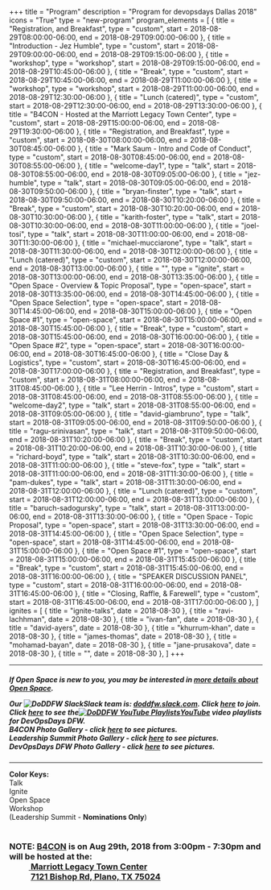 +++
title = "Program"
description = "Program for devopsdays Dallas 2018"
icons = "True"
type = "new-program"
program_elements = [
    { title = "Registration, and Breakfast", type = "custom", start = 2018-08-29T08:00:00-06:00, end = 2018-08-29T09:00:00-06:00 },
    { title = "Introduction - Jez Humble", type = "custom", start = 2018-08-29T09:00:00-06:00, end = 2018-08-29T09:15:00-06:00 },
    { title = "workshop", type = "workshop", start = 2018-08-29T09:15:00-06:00, end = 2018-08-29T10:45:00-06:00 },
    { title = "Break", type = "custom", start = 2018-08-29T10:45:00-06:00, end = 2018-08-29T11:00:00-06:00 },
    { title = "workshop", type = "workshop", start = 2018-08-29T11:00:00-06:00, end = 2018-08-29T12:30:00-06:00 },
    { title = "Lunch (catered)", type = "custom", start = 2018-08-29T12:30:00-06:00, end = 2018-08-29T13:30:00-06:00 },
    { title = "B4CON - Hosted at the Marriott Legacy Town Center", type = "custom", start = 2018-08-29T15:00:00-06:00, end = 2018-08-29T19:30:00-06:00 },
    { title = "Registration, and Breakfast", type = "custom", start = 2018-08-30T08:00:00-06:00, end = 2018-08-30T08:45:00-06:00 },
    { title = "Mark Saum - Intro and Code of Conduct", type = "custom", start = 2018-08-30T08:45:00-06:00, end = 2018-08-30T08:55:00-06:00 },
    { title = "welcome-day1", type = "talk", start = 2018-08-30T08:55:00-06:00, end = 2018-08-30T09:05:00-06:00 },
    { title = "jez-humble", type = "talk", start = 2018-08-30T09:05:00-06:00, end = 2018-08-30T09:50:00-06:00 },
    { title = "bryan-finster", type = "talk", start = 2018-08-30T09:50:00-06:00, end = 2018-08-30T10:20:00-06:00 },
    { title = "Break", type = "custom", start = 2018-08-30T10:20:00-06:00, end = 2018-08-30T10:30:00-06:00 },
    { title = "karith-foster", type = "talk", start = 2018-08-30T10:30:00-06:00, end = 2018-08-30T11:00:00-06:00 },
    { title = "joel-tosi", type = "talk", start = 2018-08-30T11:00:00-06:00, end = 2018-08-30T11:30:00-06:00 },
    { title = "michael-mucciarone", type = "talk", start = 2018-08-30T11:30:00-06:00, end = 2018-08-30T12:00:00-06:00 },
    { title = "Lunch (catered)", type = "custom", start = 2018-08-30T12:00:00-06:00, end = 2018-08-30T13:00:00-06:00 },
    { title = "", type = "ignite", start = 2018-08-30T13:00:00-06:00, end = 2018-08-30T13:35:00-06:00 },
    { title = "Open Space - Overview & Topic Proposal", type = "open-space", start = 2018-08-30T13:35:00-06:00, end = 2018-08-30T14:45:00-06:00 },
    { title = "Open Space Selection", type = "open-space", start = 2018-08-30T14:45:00-06:00, end = 2018-08-30T15:00:00-06:00 },
    { title = "Open Space #1", type = "open-space", start = 2018-08-30T15:00:00-06:00, end = 2018-08-30T15:45:00-06:00 },
    { title = "Break", type = "custom", start = 2018-08-30T15:45:00-06:00, end = 2018-08-30T16:00:00-06:00 },
    { title = "Open Space #2", type = "open-space", start = 2018-08-30T16:00:00-06:00, end = 2018-08-30T16:45:00-06:00 },
    { title = "Close Day & Logistics", type = "custom", start = 2018-08-30T16:45:00-06:00, end = 2018-08-30T17:00:00-06:00 },
    { title = "Registration, and Breakfast", type = "custom", start = 2018-08-31T08:00:00-06:00, end = 2018-08-31T08:45:00-06:00 },
    { title = "Lee Herrin - Intros", type = "custom", start = 2018-08-31T08:45:00-06:00, end = 2018-08-31T08:55:00-06:00 },
    { title = "welcome-day2", type = "talk", start = 2018-08-31T08:55:00-06:00, end = 2018-08-31T09:05:00-06:00 },
    { title = "david-giambruno", type = "talk", start = 2018-08-31T09:05:00-06:00, end = 2018-08-31T09:50:00-06:00 },
    { title = "ragu-srinivasan", type = "talk", start = 2018-08-31T09:50:00-06:00, end = 2018-08-31T10:20:00-06:00 },
    { title = "Break", type = "custom", start = 2018-08-31T10:20:00-06:00, end = 2018-08-31T10:30:00-06:00 },
    { title = "richard-boyd", type = "talk", start = 2018-08-31T10:30:00-06:00, end = 2018-08-31T11:00:00-06:00 },
    { title = "steve-fox", type = "talk", start = 2018-08-31T11:00:00-06:00, end = 2018-08-31T11:30:00-06:00 },
    { title = "pam-dukes", type = "talk", start = 2018-08-31T11:30:00-06:00, end = 2018-08-31T12:00:00-06:00 },
    { title = "Lunch (catered)", type = "custom", start = 2018-08-31T12:00:00-06:00, end = 2018-08-31T13:00:00-06:00 },
    { title = "baruch-sadogursky", type = "talk", start = 2018-08-31T13:00:00-06:00, end = 2018-08-31T13:30:00-06:00 },
    { title = "Open Space - Topic Proposal", type = "open-space", start = 2018-08-31T13:30:00-06:00, end = 2018-08-31T14:45:00-06:00 },
    { title = "Open Space Selection", type = "open-space", start = 2018-08-31T14:45:00-06:00, end = 2018-08-31T15:00:00-06:00 },
    { title = "Open Space #1", type = "open-space", start = 2018-08-31T15:00:00-06:00, end = 2018-08-31T15:45:00-06:00 },
    { title = "Break", type = "custom", start = 2018-08-31T15:45:00-06:00, end = 2018-08-31T16:00:00-06:00 },
    { title = "SPEAKER DISCUSSION PANEL", type = "custom", start = 2018-08-31T16:00:00-06:00, end = 2018-08-31T16:45:00-06:00 },
    { title = "Closing, Raffle, & Farewell", type = "custom", start = 2018-08-31T16:45:00-06:00, end = 2018-08-31T17:00:00-06:00 },
]
ignites = [
    { title = "ignite-talks", date = 2018-08-30 },
    { title = "ravi-lachhman", date = 2018-08-30 },
    { title = "ivan-fan", date = 2018-08-30 },
    { title = "david-ayers", date = 2018-08-30 },
    { title = "khurrum-khan", date = 2018-08-30 },
    { title = "james-thomas", date = 2018-08-30 },
    { title = "mohamad-bayan", date = 2018-08-30 },
    { title = "jane-prusakova", date = 2018-08-30 },
    { title = "", date = 2018-08-30 },
]
+++
<div class = "row">
  <div class = "col">
    <hr />
<h5>If Open Space is new to you, you may be interested in <a href="/pages/open-space-format">more details about Open Space</a>.<br>
<p><p>
Our <img alt="DoDDFW Slack" src="/events/2018-dallas/slack.png" style="max-width: 100%;"><strong>Slack</strong> team is:<strong> <a href="https://doddfw.slack.com/">doddfw.slack.com</a></strong>.  Click <strong><a href="https://join.slack.com/t/doddfw/shared_invite/enQtNDE0MDkzODE5MDU4LTUwNWFkYTBmNTE2MDIxZWNmN2IwNTBmNjFmZjk3ZjdlZGI2MTk4ZWZkMThkZDkxMzQ2NzNiYjY1YjlmZjZiM2Q">here</a></strong> to join.<br>
Click <strong><a href="https://www.youtube.com/c/DevOpsDaysDFW/playlists"> here</a></strong> to see the<a href="https://www.youtube.com/c/DevOpsDaysDFW/playlists"><img alt="DoDDFW YouTube Playlists" src="/events/2018-dallas/youtube.png" style="max-width: 50%;">YouTube</a> video playlists for DevOpsDays DFW.<br>
B4CON Photo Gallery - click <strong><a href="https://photos.app.goo.gl/2jXp7dpkvmnQjUad9">here</a></strong> to see pictures.<br>
Leadership Summit Photo Gallery - click <strong><a href="https://photos.app.goo.gl/V4yBoeq9aaHD1okG7">here</a></strong> to see pictures.<br>
DevOpsDays DFW Photo Gallery - click <strong><a href="https://photos.app.goo.gl/vvG5EDPyFkrq7ESK6">here</a></strong> to see pictures.</h5><hr />
  </div>
</div>
<div>
<b>Color Keys:</b>
<div class="col-lg-4 col-md-3 program-element program-talk">Talk</div>
<div class="col-lg-4 col-md-3 program-element program-ignite">Ignite</div>
<div class="col-lg-4 col-md-3 program-element program-open-space">Open Space</div>
<div class="col-lg-4 col-md-3 program-element program-workshop">Workshop<br>(Leadership Summit - <strong>Nominations Only</strong>)</div>
<br />
<h3><b>NOTE:</b> <strong><a href="/events/2018-dallas/b4con/">B4CON</a></strong> is on Aug 29th, 2018 from 3:00pm - 7:30pm and will be hosted at the:<br> 
&nbsp;&nbsp;&nbsp;&nbsp;&nbsp;&nbsp;&nbsp;&nbsp;&nbsp;&nbsp;<a href="https://www.marriott.com/hotels/travel/dalpt-dallas-plano-marriott-at-legacy-town-center/">
<strong>Marriott Legacy Town Center</strong></a><br>
&nbsp;&nbsp;&nbsp;&nbsp;&nbsp;&nbsp;&nbsp;&nbsp;&nbsp;&nbsp;&nbsp;<a href="https://www.google.com/maps/dir/''/Marriott+Legacy+Town+Center/@33.0744937,-96.8922496,12z/data=!4m8!4m7!1m0!1m5!1m1!1s0x864c3cb2e2080053:0x7bc6aecd38eb56ba!2m2!1d-96.8222094!2d33.0745133">7121 Bishop Rd, Plano, TX 75024</a> </h3>
</div>
<p>
